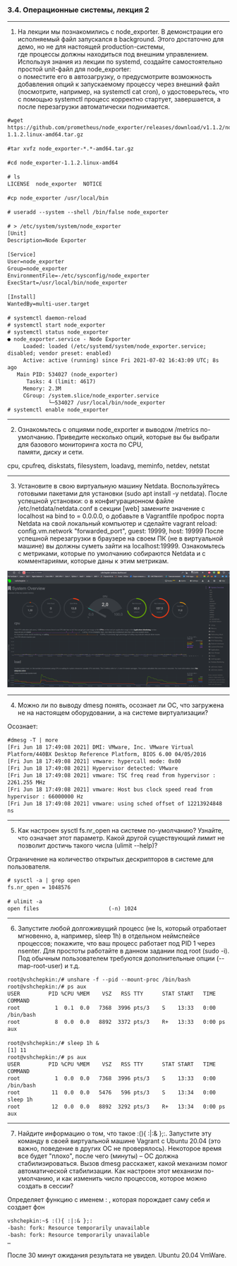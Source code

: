 ### 3.4. Операционные системы, лекция 2

---
1.	На лекции мы познакомились с node_exporter. В демонстрации его исполняемый файл запускался в background. Этого достаточно для демо, но не для настоящей production-системы,  
где процессы должны находиться под внешним управлением. Используя знания из лекции по systemd, создайте самостоятельно простой unit-файл для node_exporter:  
o	поместите его в автозагрузку, o	предусмотрите возможность добавления опций к запускаемому процессу через внешний файл (посмотрите, например, на systemctl cat cron),
o	удостоверьтесь, что с помощью systemctl процесс корректно стартует, завершается, а после перезагрузки автоматически поднимается.
```
#wget https://github.com/prometheus/node_exporter/releases/download/v1.1.2/node_exporter-1.1.2.linux-amd64.tar.gz

#tar xvfz node_exporter-*.*-amd64.tar.gz

#cd node_exporter-1.1.2.linux-amd64

# ls
LICENSE  node_exporter  NOTICE

#cp node_exporter /usr/local/bin

# useradd --system --shell /bin/false node_exporter

# > /etc/system/system/node_exporter
[Unit]
Description=Node Exporter

[Service]
User=node_exporter
Group=node_exporter
EnvironmentFile=-/etc/sysconfig/node_exporter
ExecStart=/usr/local/bin/node_exporter

[Install]
WantedBy=multi-user.target

# systemctl daemon-reload
# systemctl start node_exporter
# systemctl status node_exporter  
● node_exporter.service - Node Exporter
     Loaded: loaded (/etc/systemd/system/node_exporter.service; disabled; vendor preset: enabled)
     Active: active (running) since Fri 2021-07-02 16:43:09 UTC; 8s ago
   Main PID: 534027 (node_exporter)
      Tasks: 4 (limit: 4617)
     Memory: 2.3M
     CGroup: /system.slice/node_exporter.service
             └─534027 /usr/local/bin/node_exporter
# systemctl enable node_exporter
```
----
2.	Ознакомьтесь с опциями node_exporter и выводом /metrics по-умолчанию. Приведите несколько опций, которые вы бы выбрали для базового мониторинга хоста по CPU,  
памяти, диску и сети.

cpu, cpufreq, diskstats, filesystem, loadavg, meminfo, netdev, netstat

---
3.	Установите в свою виртуальную машину Netdata. Воспользуйтесь готовыми пакетами для установки (sudo apt install -y netdata). После успешной установки:
o	в конфигурационном файле /etc/netdata/netdata.conf в секции [web] замените значение с localhost на bind to = 0.0.0.0,
o	добавьте в Vagrantfile проброс порта Netdata на свой локальный компьютер и сделайте vagrant reload:
config.vm.network "forwarded_port", guest: 19999, host: 19999
После успешной перезагрузки в браузере на своем ПК (не в виртуальной машине) вы должны суметь зайти на localhost:19999. Ознакомьтесь с метриками, которые по умолчанию
собираются Netdata и с комментариями, которые даны к этим метрикам.

![alt text](net_data.png "Net_data Shchepkin")

---
4.	Можно ли по выводу dmesg понять, осознает ли ОС, что загружена не на настоящем оборудовании, а на системе виртуализации?

Осознает:
```
#dmesg -T | more
[Fri Jun 18 17:49:08 2021] DMI: VMware, Inc. VMware Virtual Platform/440BX Desktop Reference Platform, BIOS 6.00 04/05/2016
[Fri Jun 18 17:49:08 2021] vmware: hypercall mode: 0x00
[Fri Jun 18 17:49:08 2021] Hypervisor detected: VMware
[Fri Jun 18 17:49:08 2021] vmware: TSC freq read from hypervisor : 2261.255 MHz
[Fri Jun 18 17:49:08 2021] vmware: Host bus clock speed read from hypervisor : 66000000 Hz
[Fri Jun 18 17:49:08 2021] vmware: using sched offset of 12213924848 ns
```

---
5.	Как настроен sysctl fs.nr_open на системе по-умолчанию? Узнайте, что означает этот параметр. Какой другой существующий лимит не позволит достичь
такого числа (ulimit --help)?

Ограничение на количество открытых дескрипторов в системе для пользователя.
```
# sysctl -a | grep open
fs.nr_open = 1048576

# ulimit -a
open files                      (-n) 1024
```

---
6.	Запустите любой долгоживущий процесс (не ls, который отработает мгновенно, а, например, sleep 1h) в отдельном неймспейсе процессов; покажите, что ваш процесс
работает под PID 1 через nsenter. Для простоты работайте в данном задании под root (sudo -i). Под обычным пользователем требуются дополнительные опции (--map-root-user) и т.д.
```
root@vshchepkin:/# unshare -f --pid --mount-proc /bin/bash
root@vshchepkin:/# ps aux
USER         PID %CPU %MEM    VSZ   RSS TTY      STAT START   TIME COMMAND
root           1  0.1  0.0   7368  3996 pts/3    S    13:33   0:00 /bin/bash
root           8  0.0  0.0   8892  3372 pts/3    R+   13:33   0:00 ps aux

root@vshchepkin:/# sleep 1h &
[1] 11
root@vshchepkin:/# ps aux
USER         PID %CPU %MEM    VSZ   RSS TTY      STAT START   TIME COMMAND
root           1  0.0  0.0   7368  3996 pts/3    S    13:33   0:00 /bin/bash
root          11  0.0  0.0   5476   596 pts/3    S    13:34   0:00 sleep 1h
root          12  0.0  0.0   8892  3292 pts/3    R+   13:34   0:00 ps aux
```

---
7.	Найдите информацию о том, что такое :(){ :|:& };:. Запустите эту команду в своей виртуальной машине Vagrant с Ubuntu 20.04
(это важно, поведение в других ОС не проверялось). Некоторое время все будет "плохо", после чего (минуты) – ОС должна стабилизироваться. Вызов dmesg расскажет,
какой механизм помог автоматической стабилизации. Как настроен этот механизм по-умолчанию, и как изменить число процессов, которое можно создать в сессии?


Определяет функцию с именем : , которая порождает саму себя и создает фон
```
vshchepkin:~$ :(){ :|:& };:
-bash: fork: Resource temporarily unavailable
-bash: fork: Resource temporarily unavailable
…
```
После 30 минут ожидания результата не увидел. Ubuntu 20.04 VmWare.


